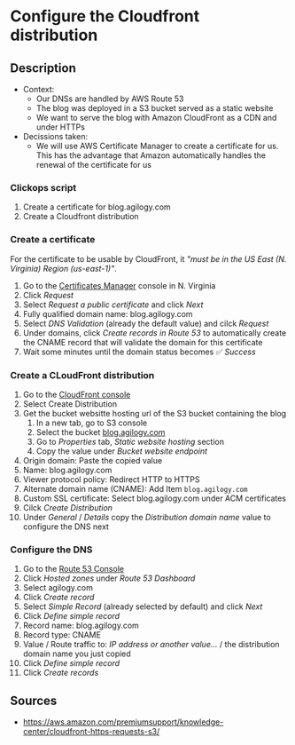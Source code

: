 # Configure the Cloudfront distribution

## Description

- Context:
  - Our DNSs are handled by AWS Route 53
  - The blog was deployed in a S3 bucket served as a static website
  - We want to serve the blog with Amazon CloudFront as a CDN and under HTTPs
- Decissions taken:
  - We will use AWS Certificate Manager to create a certificate for us. This has the advantage that Amazon automatically handles the renewal of the certificate for us

### Clickops script

1. Create a certificate for blog.agilogy.com
2. Create a Cloudfront distribution

### Create a certificate 

For the certificate to be usable by CloudFront, it _"must be in the US East (N. Virginia) Region (us-east-1)"_.

1. Go to the [Certificates Manager](https://us-east-1.console.aws.amazon.com/acm/home) console in N. Virginia
2. Click _Request_
3. Select _Request a public certificate_ and click _Next_
4. Fully qualified domain name: blog.agilogy.com
5. Select _DNS Validation_ (already the default value) and cilck _Request_
6. Under domains, click _Create records in Route 53_ to automatically create the CNAME record that will validate the domain for this certificate
7. Wait some minutes until the domain status becomes ✅ _Success_

### Create a CLoudFront distribution

1. Go to the [CloudFront console](https://us-east-1.console.aws.amazon.com/cloudfront/v3/home)
2. Select Create Distribution
3. Get the bucket websitte hosting url of the S3 bucket containing the blog
   1. In a new tab, go to S3 console
   2. Select the bucket [blog.agilogy.com](https://s3.console.aws.amazon.com/s3/buckets/blog.agilogy.com?region=us-east-1)
   3. Go to _Properties_ tab, _Static website hosting_ section
   4. Copy the value under _Bucket website endpoint_
4. Origin domain: Paste the copied value
5. Name: blog.agilogy.com
6. Viewer protocol policy: Redirect HTTP to HTTPS
7. Alternate domain name (CNAME): Add Item `blog.agilogy.com`
8. Custom SSL certificate: Select blog.agilogy.com under ACM certificates
9. Cilck _Create Distribution_
10. Under _General_ / _Details_ copy the _Distribution domain name_ value to configure the DNS next

### Configure the DNS

1. Go to the [Route 53 Console](https://us-east-1.console.aws.amazon.com/route53/v2/home#Dashboard)
2. Click _Hosted zones_ under _Route 53 Dashboard_
3. Select agilogy.com
4. Click _Create record_
5. Select _Simple Record_ (already selected by default) and click _Next_
6. Click _Define simple record_
7. Record name: blog.agilogy.com
8. Record type: CNAME
9. Value / Route traffic to: _IP address or another value..._ / the distribution domain name you just copied
10. Click _Define simple record_
11. Click _Create records_

## Sources

- https://aws.amazon.com/premiumsupport/knowledge-center/cloudfront-https-requests-s3/